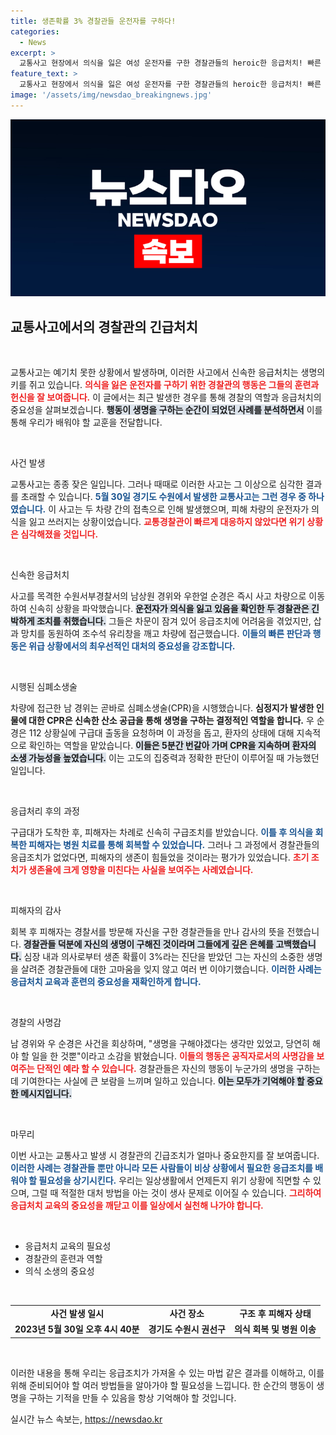 ```yaml
---
title: 생존확률 3% 경찰관들 운전자를 구하다!
categories:
  - News
excerpt: >
  교통사고 현장에서 의식을 잃은 여성 운전자를 구한 경찰관들의 heroic한 응급처치! 빠른 대처로 생명을 구한 감동의 순간, 생존 확률 3%! 이들이 전한 감사의 메시지를 확인하세요!
feature_text: >
  교통사고 현장에서 의식을 잃은 여성 운전자를 구한 경찰관들의 heroic한 응급처치! 빠른 대처로 생명을 구한 감동의 순간, 생존 확률 3%! 이들이 전한 감사의 메시지를 확인하세요!
image: '/assets/img/newsdao_breakingnews.jpg'
---
```


<p><img src="/assets/img/newsdao_breakingnews.jpg" alt="ontimetimes 속보" /></p>

<h2 data-ke-size="size26">교통사고에서의 경찰관의 긴급처치</h2>

<p data-ke-size="size16">&nbsp;</p>

<p>교통사고는 예기치 못한 상황에서 발생하며, 이러한 사고에서 신속한 응급처치는 생명의 키를 쥐고 있습니다. <b><span style="color: #ee2323;">의식을 잃은 운전자를 구하기 위한 경찰관의 행동은 그들의 훈련과 헌신을 잘 보여줍니다.</span></b> 이 글에서는 최근 발생한 경우를 통해 경찰의 역할과 응급처치의 중요성을 살펴보겠습니다. <b><span style="background-color: #21538527;">행동이 생명을 구하는 순간이 되었던 사례를 분석하면서</span></b> 이를 통해 우리가 배워야 할 교훈을 전달합니다. </p>

<p data-ke-size="size16">&nbsp;</p>

<p>사건 발생</p>

<p>교통사고는 종종 잦은 일입니다. 그러나 때때로 이러한 사고는 그 이상으로 심각한 결과를 초래할 수 있습니다. <b><span style="color: #1a5490;">5월 30일 경기도 수원에서 발생한 교통사고는 그런 경우 중 하나였습니다.</span></b> 이 사고는 두 차량 간의 접촉으로 인해 발생했으며, 피해 차량의 운전자가 의식을 잃고 쓰러지는 상황이었습니다. <b><span style="color: #ee2323;">교통경찰관이 빠르게 대응하지 않았다면 위기 상황은 심각해졌을 것입니다.</span></b> </p>

<p data-ke-size="size16">&nbsp;</p>

<p>신속한 응급처치</p>

<p>사고를 목격한 수원서부경찰서의 남상원 경위와 우한얼 순경은 즉시 사고 차량으로 이동하여 신속히 상황을 파악했습니다. <b><span style="background-color: #21538527;">운전자가 의식을 잃고 있음을 확인한 두 경찰관은 긴박하게 조치를 취했습니다.</span></b> 그들은 차문이 잠겨 있어 응급조치에 어려움을 겪었지만, 삽과 망치를 동원하여 조수석 유리창을 깨고 차량에 접근했습니다. <b><span style="color: #1a5490;">이들의 빠른 판단과 행동은 위급 상황에서의 최우선적인 대처의 중요성을 강조합니다.</span></b> </p>

<p data-ke-size="size16">&nbsp;</p>

<p>시행된 심폐소생술</p>

<p>차량에 접근한 남 경위는 곧바로 심폐소생술(CPR)을 시행했습니다. <b><span style="ee2323;">심정지가 발생한 인물에 대한 CPR은 신속한 산소 공급을 통해 생명을 구하는 결정적인 역할을 합니다.</span></b> 우 순경은 112 상황실에 구급대 출동을 요청하며 이 과정을 돕고, 환자의 상태에 대해 지속적으로 확인하는 역할을 맡았습니다. <b><span style="background-color: #21538527;">이들은 5분간 번갈아 가며 CPR을 지속하며 환자의 소생 가능성을 높였습니다.</span></b> 이는 고도의 집중력과 정확한 판단이 이루어질 때 가능했던 일입니다. </p>

<p data-ke-size="size16">&nbsp;</p>

<p>응급처리 후의 과정</p>

<p>구급대가 도착한 후, 피해자는 차례로 신속히 구급조치를 받았습니다. <b><span style="color: #1a5490;">이틀 후 의식을 회복한 피해자는 병원 치료를 통해 회복할 수 있었습니다.</span></b> 그러나 그 과정에서 경찰관들의 응급조치가 없었다면, 피해자의 생존이 힘들었을 것이라는 평가가 있었습니다. <b><span style="color: #ee2323;">초기 조치가 생존율에 크게 영향을 미친다는 사실을 보여주는 사례였습니다.</span></b> </p>

<p data-ke-size="size16">&nbsp;</p>

<p>피해자의 감사</p>

<p>회복 후 피해자는 경찰서를 방문해 자신을 구한 경찰관들을 만나 감사의 뜻을 전했습니다. <b><span style="background-color: #21538527;">경찰관들 덕분에 자신의 생명이 구해진 것이라며 그들에게 깊은 은혜를 고백했습니다.</span></b> 심장 내과 의사로부터 생존 확률이 3%라는 진단을 받았던 그는 자신의 소중한 생명을 살려준 경찰관들에 대한 고마움을 잊지 않고 여러 번 이야기했습니다. <b><span style="color: #1a5490;">이러한 사례는 응급처치 교육과 훈련의 중요성을 재확인하게 합니다. </span></b></p>

<p data-ke-size="size16">&nbsp;</p>

<p>경찰의 사명감</p>

<p>남 경위와 우 순경은 사건을 회상하며, "생명을 구해야겠다는 생각만 있었고, 당연히 해야 할 일을 한 것뿐"이라고 소감을 밝혔습니다. <b><span style="color: #ee2323;">이들의 행동은 공직자로서의 사명감을 보여주는 단적인 예라 할 수 있습니다.</span></b> 경찰관들은 자신의 행동이 누군가의 생명을 구하는 데 기여한다는 사실에 큰 보람을 느끼며 일하고 있습니다. <b><span style="background-color: #21538527;">이는 모두가 기억해야 할 중요한 메시지입니다.</span></b> </p>

<p data-ke-size="size16">&nbsp;</p>

<p>마무리</p>

<p>이번 사고는 교통사고 발생 시 경찰관의 긴급조치가 얼마나 중요한지를 잘 보여줍니다. <b><span style="color: #1a5490;">이러한 사례는 경찰관들 뿐만 아니라 모든 사람들이 비상 상황에서 필요한 응급조치를 배워야 할 필요성을 상기시킨다.</span></b> 우리는 일상생활에서 언제든지 위기 상황에 직면할 수 있으며, 그럴 때 적절한 대처 방법을 아는 것이 생사 문제로 이어질 수 있습니다. <b><span style="color: #ee2323;">그리하여 응급처치 교육의 중요성을 깨닫고 이를 일상에서 실천해 나가야 합니다.</span></b> </p>

<p data-ke-size="size16">&nbsp;</p>

<ul>
  <li>응급처치 교육의 필요성</li>
  <li>경찰관의 훈련과 역할</li>
  <li>의식 소생의 중요성</li>
</ul>

<p data-ke-size="size16">&nbsp;</p>

<table>
  <tr>
    <td style="text-align: center; height: 17px;"><b>사건 발생 일시</b></td>
    <td style="text-align: center; height: 17px;"><b>사건 장소</b></td>
    <td style="text-align: center; height: 17px;"><b>구조 후 피해자 상태</b></td>
  </tr>
  <tr>
    <td style="text-align: center; height: 17px;"><b>2023년 5월 30일 오후 4시 40분</b></td>
    <td style="text-align: center; height: 17px;"><b>경기도 수원시 권선구</b></td>
    <td style="text-align: center; height: 17px;"><b>의식 회복 및 병원 이송</b></td>
  </tr>
</table>

<p data-ke-size="size16">&nbsp;</p>

<p>이러한 내용을 통해 우리는 응급조치가 가져올 수 있는 마법 같은 결과를 이해하고, 이를 위해 준비되어야 할 여러 방법들을 알아가야 할 필요성을 느낍니다. 한 순간의 행동이 생명을 구하는 기적을 만들 수 있음을 항상 기억해야 할 것입니다.</p>
실시간 뉴스 속보는, <a href="https://newsdao.kr" rel="dofollow">https://newsdao.kr</a>


